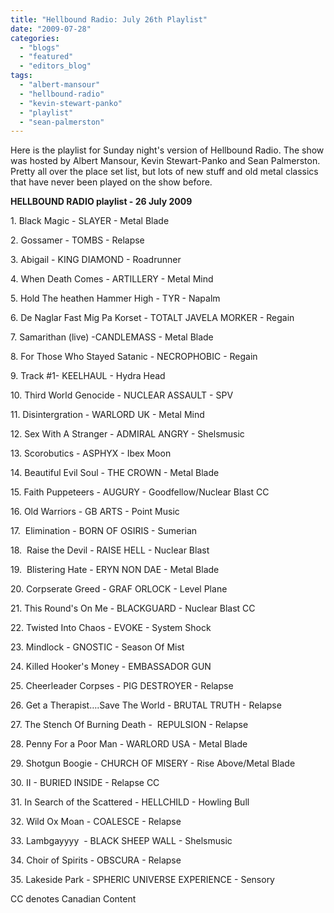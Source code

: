 ```yaml
---
title: "Hellbound Radio: July 26th Playlist"
date: "2009-07-28"
categories: 
  - "blogs"
  - "featured"
  - "editors_blog"
tags: 
  - "albert-mansour"
  - "hellbound-radio"
  - "kevin-stewart-panko"
  - "playlist"
  - "sean-palmerston"
---
```


Here is the playlist for Sunday night's version of Hellbound Radio. The show was hosted by Albert Mansour, Kevin Stewart-Panko and Sean Palmerston. Pretty all over the place set list, but lots of new stuff and old metal classics that have never been played on the show before.

**HELLBOUND RADIO playlist - 26 July 2009**

1\. Black Magic - SLAYER - Metal Blade

2\. Gossamer - TOMBS - Relapse

3\. Abigail - KING DIAMOND - Roadrunner

4\. When Death Comes - ARTILLERY - Metal Mind

5\. Hold The heathen Hammer High - TYR - Napalm

6\. De Naglar Fast Mig Pa Korset - TOTALT JAVELA MORKER - Regain

7\. Samarithan (live) -CANDLEMASS - Metal Blade

8\. For Those Who Stayed Satanic - NECROPHOBIC - Regain

9\. Track #1- KEELHAUL - Hydra Head

10\. Third World Genocide - NUCLEAR ASSAULT - SPV

11\. Disintergration - WARLORD UK - Metal Mind

12\. Sex With A Stranger - ADMIRAL ANGRY - Shelsmusic

13\. Scorobutics - ASPHYX - Ibex Moon

14\. Beautiful Evil Soul - THE CROWN - Metal Blade

15\. Faith Puppeteers - AUGURY - Goodfellow/Nuclear Blast CC

16\. Old Warriors - GB ARTS - Point Music

17\.  Elimination - BORN OF OSIRIS - Sumerian

18\.  Raise the Devil - RAISE HELL - Nuclear Blast

19\.  Blistering Hate - ERYN NON DAE - Metal Blade

20\. Corpserate Greed - GRAF ORLOCK - Level Plane

21\. This Round's On Me - BLACKGUARD - Nuclear Blast CC

22\. Twisted Into Chaos - EVOKE - System Shock

23\. Mindlock - GNOSTIC - Season Of Mist

24\. Killed Hooker's Money - EMBASSADOR GUN

25\. Cheerleader Corpses - PIG DESTROYER - Relapse

26\. Get a Therapist….Save The World - BRUTAL TRUTH - Relapse

27\. The Stench Of Burning Death -  REPULSION - Relapse

28\. Penny For a Poor Man - WARLORD USA - Metal Blade

29\. Shotgun Boogie - CHURCH OF MISERY - Rise Above/Metal Blade

30\. II - BURIED INSIDE - Relapse CC

31\. In Search of the Scattered - HELLCHILD - Howling Bull

32\. Wild Ox Moan - COALESCE - Relapse

33\. Lambgayyyy  - BLACK SHEEP WALL - Shelsmusic

34\. Choir of Spirits - OBSCURA - Relapse

35\. Lakeside Park - SPHERIC UNIVERSE EXPERIENCE - Sensory

CC denotes Canadian Content
